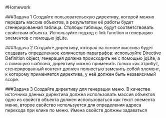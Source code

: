 #Homework 

###Задача 1 
Создайте пользовательскую директиву, которой можно передать массив объектов, а результатом её работы будет сгенерированная таблица.
Столбцы таблицы, будут соответствовать свойствам объекта. Используйте подход с link function и генерацию элементов с помощью jqLite.

###Задача 2
Создайте директиву, которая на основе массива будет создавать определенное количество параграфов: используйте Directive Definition object,
генерация должна происходить не с помощью jqLite, а с помощью шаблона, директиву можно применить только как атрибут,
сгенерированный контент должен полностью заменить собой элемент, к которому применяется директива, у неё должен быть независимый scope.

###Задача 3 
Создайте директиву для генерации меню. В качестве источника данных директива должна использовать массив объектов одно
из свойств объекта должен использоваться как текст элемента меню, второе свойство используется для определения адреса перехода при клике по меню.
Имена свойств должны задаваться
